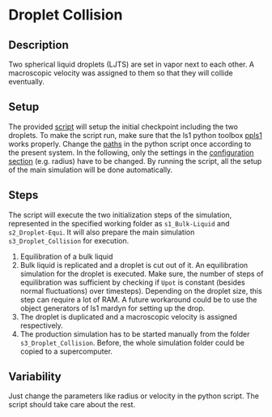 # Droplet Collision

## Description
Two spherical liquid droplets (LJTS) are set in vapor next to each other. A macroscopic velocity was assigned to them so that they will collide eventually.

## Setup
The provided [script](dropColl_MD_setup.py) will setup the initial checkpoint including the two droplets. To make the script run, make sure that the ls1 python toolbox [ppls1](../../tools/ppls1/ppls1) works properly. Change the [paths](dropColl_MD_setup.py#L314-L321) in the python script once according to the present system. In the following, only the settings in the [configuration section](dropColl_MD_setup.py#L292-L295) (e.g. radius) have to be changed. By running the script, all the setup of the main simulation will be done automatically.

## Steps
The script will execute the two initialization steps of the simulation, represented in the specified working folder as `s1_Bulk-Liquid` and `s2_Droplet-Equi`. It will also prepare the main simulation `s3_Droplet_Collision` for execution.
1. Equilibration of a bulk liquid
2. Bulk liquid is replicated and a droplet is cut out of it. An equilibration simulation for the droplet is executed. Make sure, the number of steps of equilibration was sufficient by checking if `Upot` is constant (besides normal fluctuations) over timesteps). Depending on the droplet size, this step can require a lot of RAM. A future workaround could be to use the object generators of ls1 mardyn for setting up the drop.
3. The droplet is duplicated and a macroscopic velocity is assigned respectively.
4. The production simulation has to be started manually from the folder `s3_Droplet_Collision`. Before, the whole simulation folder could be copied to a supercomputer.

## Variability
Just change the parameters like radius or velocity in the python script. The script should take care about the rest.

